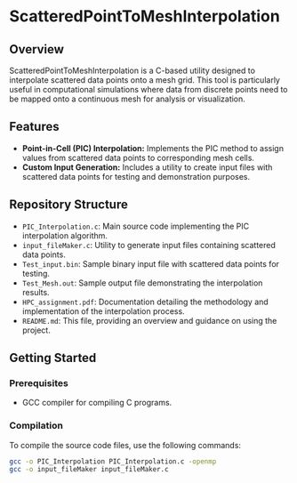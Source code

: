 # ScatteredPointToMeshInterpolation

## Overview

ScatteredPointToMeshInterpolation is a C-based utility designed to interpolate scattered data points onto a mesh grid. This tool is particularly useful in computational simulations where data from discrete points need to be mapped onto a continuous mesh for analysis or visualization.

## Features

- **Point-in-Cell (PIC) Interpolation:** Implements the PIC method to assign values from scattered data points to corresponding mesh cells.
- **Custom Input Generation:** Includes a utility to create input files with scattered data points for testing and demonstration purposes.

## Repository Structure

- `PIC_Interpolation.c`: Main source code implementing the PIC interpolation algorithm.
- `input_fileMaker.c`: Utility to generate input files containing scattered data points.
- `Test_input.bin`: Sample binary input file with scattered data points for testing.
- `Test_Mesh.out`: Sample output file demonstrating the interpolation results.
- `HPC_assignment.pdf`: Documentation detailing the methodology and implementation of the interpolation process.
- `README.md`: This file, providing an overview and guidance on using the project.

## Getting Started

### Prerequisites

- GCC compiler for compiling C programs.

### Compilation

To compile the source code files, use the following commands:

```bash
gcc -o PIC_Interpolation PIC_Interpolation.c -openmp
gcc -o input_fileMaker input_fileMaker.c
